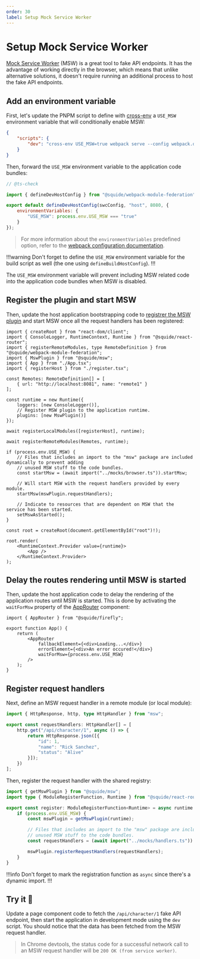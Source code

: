 ```yaml
---
order: 30
label: Setup Mock Service Worker
---
```


<!-- 

TBD

Must REDO this doc:

- First step must be to install"msw" (dont need to install @squide/msw it's already a dependency of @squide/firefly)
- Should to 2 distinct section:
    - Setup the host application
    - Setup a module
        For this example, we will use a remote module but the same goes for a local module....
    
-->


# Setup Mock Service Worker

[Mock Service Worker](https://mswjs.io/) (MSW) is a great tool to fake API endpoints. It has the advantage of working directly in the browser, which means that unlike alternative solutions, it doesn't require running an additional process to host the fake API endpoints.

## Add an environment variable

First, let's update the PNPM script to define with [cross-env](https://www.npmjs.com/package/cross-env) a `USE_MSW` environment variable that will conditionally enable MSW:

```json package.json
{
    "scripts": {
        "dev": "cross-env USE_MSW=true webpack serve --config webpack.dev.js"
    }
}
```

Then, forward the `USE_MSW` environment variable to the application code bundles:

```js !#7 webpack.dev.js
// @ts-check

import { defineDevHostConfig } from "@squide/webpack-module-federation";

export default defineDevHostConfig(swcConfig, "host", 8080, {
    environmentVariables: {
        "USE_MSW": process.env.USE_MSW === "true"
    }
});
```

> For more information about the `environmentVariables` predefined option, refer to the [webpack configuration documentation](https://gsoft-inc.github.io/wl-web-configs/webpack/configure-dev/#define-environment-variables).

!!!warning
Don't forget to define the `USE_MSW` environment variable for the build script as well (the one using `defineBuildHostConfig`).
!!!

The `USE_MSW` environment variable will prevent including MSW related code into the application code bundles when MSW is disabled.

## Register the plugin and start MSW

Then, update the host application bootstrapping code to [registrer the MSW plugin](../reference/msw/mswPlugin.md#register-the-msw-plugin) and start MSW once all the request handlers has been registered:

```tsx !#15,22-32 host/src/bootstrap.tsx
import { createRoot } from "react-dom/client";
import { ConsoleLogger, RuntimeContext, Runtime } from "@squide/react-router";
import { registerRemoteModules, type RemoteDefinition } from "@squide/webpack-module-federation";
import { MswPlugin } from "@squide/msw";
import { App } from "./App.tsx";
import { registerHost } from "./register.tsx";

const Remotes: RemoteDefinition[] = [
    { url: "http://localhost:8081", name: "remote1" }
];

const runtime = new Runtime({
    loggers: [new ConsoleLogger()],
    // Register MSW plugin to the application runtime.
    plugins: [new MswPlugin()]
});

await registerLocalModules([registerHost], runtime);

await registerRemoteModules(Remotes, runtime);

if (process.env.USE_MSW) {
    // Files that includes an import to the "msw" package are included dynamically to prevent adding
    // unused MSW stuff to the code bundles.
    const startMsw = (await import("../mocks/browser.ts")).startMsw;

    // Will start MSW with the request handlers provided by every module.
    startMsw(mswPlugin.requestHandlers);

    // Indicate to resources that are dependent on MSW that the service has been started.
    setMswAsStarted();
}

const root = createRoot(document.getElementById("root")!);

root.render(
    <RuntimeContext.Provider value={runtime}>
        <App />
    </RuntimeContext.Provider>
);
```

## Delay the routes rendering until MSW is started

Then, update the host application code to delay the rendering of the application routes until MSW is started. This is done by activating the `waitForMsw` property of the [AppRouter](../reference/routing/appRouter.md) component:

```tsx !#8 host/src/App.tsx
import { AppRouter } from "@squide/firefly";

export function App() {
    return (
        <AppRouter
            fallbackElement={<div>Loading...</div>}
            errorElement={<div>An error occured!</div>}
            waitForMsw={process.env.USE_MSW}
        />
    );
}
```

## Register request handlers

Next, define an MSW request handler in a remote module (or local module):

```ts
import { HttpResponse, http, type HttpHandler } from "msw";

export const requestHandlers: HttpHandler[] = [
    http.get("/api/character/1", async () => {
        return HttpResponse.json([{
            "id": 1,
            "name": "Rick Sanchez",
            "status": "Alive"
        }]);
    })
];
```

Then, register the request handler with the shared registry:

```ts !#5,10,12 remote-module/src/register.tsx
import { getMswPlugin } from "@squide/msw";
import type { ModuleRegisterFunction, Runtime } from "@squide/react-router"; 

export const register: ModuleRegisterFunction<Runtime> = async runtime => {
    if (process.env.USE_MSW) {
        const mswPlugin = getMswPlugin(runtime);

        // Files that includes an import to the "msw" package are included dynamically to prevent adding
        // unused MSW stuff to the code bundles.
        const requestHandlers = (await import("../mocks/handlers.ts")).requestHandlers;

        mswPlugin.registerRequestHandlers(requestHandlers);
    }
}
```

!!!info
Don't forget to mark the registration function as `async` since there's a dynamic import.
!!!

## Try it :rocket:

Update a page component code to fetch the `/api/character/1` fake API endpoint, then start the application in development mode using the `dev` script. You should notice that the data has been fetched from the MSW request handler.

> In Chrome devtools, the status code for a successful network call to an MSW request handler will be `200 OK (from service worker)`.
